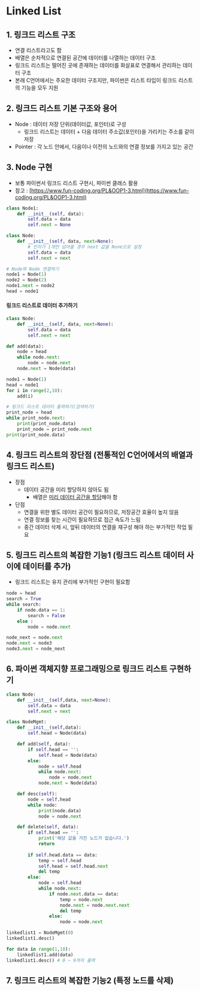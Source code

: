 # Linked List
## 1. 링크드 리스트 구조
 - 연결 리스트라고도 함
 - 배열은 순차적으로 연결된 공간에 데이터를 나열하는 데이터 구조
 - 링크드 리스트는 떨어진 곳에 존재하는 데이터를 화살표로 연결해서 관리하는 데이터 구조
 - 본래 C언어에서는 주요한 데이터 구조지만, 파이썬은 리스트 타입이 링크드 리스트의 기능을 모두 지원

## 2. 링크드 리스트 기본 구조와 용어
 - Node : 데이터 저장 단위(데이터값, 포인터)로 구성
    - 링크드 리스트는 데이터 + 다음 데이터 주소값(포인터)을 가리키는 주소를 같이 저장
 - Pointer : 각 노드 안에서, 다음이나 이전의 노드와의 연결 정보를 가지고 있는 공간

## 3. Node 구현
 - 보통 파이썬서 링크드 리스트 구현시, 파이썬 클래스 활용
 - 참고 : [https://www.fun-coding.org/PL&OOP1-3.html](https://www.fun-coding.org/PL&OOP1-3.html)

```python
class Node1:
    def __init__(self, data):
        self.data = data
        self.next = None

class Node:
    def __init__(self, data, next=None):
        # 인자가 1개만 넘어올 경우 next 값을 None으로 설정
        self.data = data
        self.next = next

# Node와 Node 연결하기
node1 = Node(1)
node2 = Node(2)
node1.next = node2
head = node1
```

#### 링크드 리스트로 데이터 추가하기
```python
class Node:
    def __init__(self, data, next=None):
        self.data = data
        self.next = next

def add(data):
    node = head
    while node.next:
        node = node.next
    node.next = Node(data)

node1 = Node(1)
head = node1
for i in range(2,10):
    add(i)

# 링크드 리스트 데이터 출력하기(검색하기)
print_node = head
while print_node.next:
    print(print_node.data)
    print_node = print_node.next
print(print_node.data)
```

## 4. 링크드 리스트의 장단점 (전통적인 C언어에서의 배열과 링크드 리스트)
- 장점
    - 데이터 공간을 미리 할당하지 않아도 됨
        - 배열은 <u>미리 데이터 공간을 할당</u>해야 함
- 단점
    - 연결을 위한 별도 데이터 공간이 필요하므로, 저장공간 효율이 높지 않음
    - 연결 정보를 찾는 시간이 필요하므로 접근 속도가 느림
    - 중간 데이터 삭제 시, 앞뒤 데이터의 연결을 재구성 해야 하는 부가적인 작업 필요

## 5. 링크드 리스트의 복잡한 기능1 (링크드 리스트 데이터 사이에 데이터를 추가)
- 링크드 리스트는 유지 관리에 부가적인 구현이 필요함
```python
node = head
search = True
while search:
    if node.data == 1:
        search = False
    else :
        node = node.next

node_next = node.next
node.next = node3
node3.next = node_next
```

## 6. 파이썬 객체지향 프로그래밍으로 링크드 리스트 구현하기
```python
class Node:
    def __init__(self,data, next=None):
        self.data = data
        self.next = next

class NodeMgmt:
    def __init__(self,data):
        self.head = Node(data) 

    def add(self, data):
        if self.head == '':
            self.head = Node(data)
        else:
            node = self.head
            while node.next:
                node = node.next
            node.next = Node(data)

    def desc(self):
        node = self.head
        while node:
            print(node.data)
            node = node.next

    def delete(self, data):
        if self.head == '':
            print('해당 값을 가진 노드가 없습니다.')
            return 
        
        if self.head.data == data:
            temp = self.head
            self.head = self.head.next
            del temp
        else:
            node = self.head
            while node.next:
                if node.next.data == data:
                    temp = node.next
                    node.next = node.next.next
                    del temp
                else:
                    node = node.next

linkedlist1 = NodeMgmt(0)
linkedlist1.desc()

for data in range(1,10):
    linkedlist1.add(data)
linkedlist1.desc() # 0 ~ 9까지 출력
```

## 7. 링크드 리스트의 복잡한 기능2 (특정 노드를 삭제)

